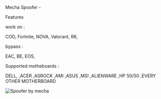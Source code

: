 Mecha Spoofer -

Features

work on :

COD, Fortnite, NOVA, Valorant, R6,

bypass :

EAC, BE, EOS,

Supported motheboards :

DELL, ,ACER ,ASROCK ,AMI ,ASUS ,MSI ,ALIENWARE ,HP 50/50 ,EVERY OTHER MOTHERBOARD

![Spoofer by mecha](https://github.com/MechaSpoofer/MechaSpoofer/assets/153564000/58b40256-736f-496b-9072-c5df7f4be7aa)


<!--
**MechaSpoofer/MechaSpoofer** is a ✨ _special_ ✨ repository because its `README.md` (this file) appears on your GitHub profile.

Here are some ideas to get you started:

- 🔭 I’m currently working on ...
- 🌱 I’m currently learning ...
- 👯 I’m looking to collaborate on ...
- 🤔 I’m looking for help with ...
- 💬 Ask me about ...
- 📫 How to reach me: ...
- 😄 Pronouns: ...
- ⚡ Fun fact: ...
-->
